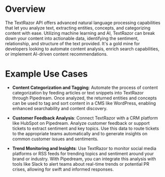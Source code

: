 # Overview

The TextRazor API offers advanced natural language processing capabilities that let you analyze text, extracting entities, concepts, and categorizing content with ease. Utilizing machine learning and AI, TextRazor can break down your content into actionable data, identifying the sentiment, relationship, and structure of the text provided. It's a gold mine for developers looking to automate content analysis, enrich search capabilities, or implement AI-driven content recommendations.

# Example Use Cases

- **Content Categorization and Tagging**: Automate the process of content categorization by feeding articles or text snippets into TextRazor through Pipedream. Once analyzed, the returned entities and concepts can be used to tag and sort content in a CMS like WordPress, enabling enhanced searchability and content discovery.

- **Customer Feedback Analysis**: Connect TextRazor with a CRM platform like HubSpot on Pipedream. Analyze customer feedback or support tickets to extract sentiment and key topics. Use this data to route tickets to the appropriate teams automatically and to generate insights on common customer issues and sentiments.

- **Trend Monitoring and Insights**: Use TextRazor to monitor social media platforms or RSS feeds for trending topics and sentiment around your brand or industry. With Pipedream, you can integrate this analysis with tools like Slack to alert teams about real-time trends or potential PR crises, allowing for swift and informed responses.

